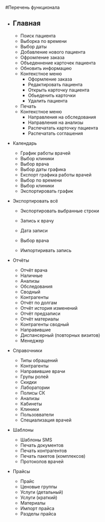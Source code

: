 #Перечень функционала

- Главная
  - 
    - Поиск пациента
    - Выборка по времени
    - Выбор даты  
    - Добавление нового пациента
    - Офромление заказа
    - Объеденнение карточек пациента
    - Обновить информацию
    - Контекстное меню
      - Оформление заказа
      - Редактировать пациента 
      - Открыть карточку пациента
      - Обьеденить карточки
      - Удалить пациента
    - Печать
    - Контекстное меню
      - Направления на обследования
      - Направления на анализы
      - Распечатать карточку пациента
      - Распечатать соглашения
- Календарь
   - График работы врачей
   - Выбор клиники
   - Выбор врача
   - Выбор даты графика 
   - Експорт графика работы врачей 
   - Выбор по времени 
   - Выбор клиники 
   - Экспортировать график
 - Экспортировать всё
   - Экспортировать выбранные строки
          
   - Запись к врачу
   - Дата записи 
   - Выбор врача
   - Импортиривать запись

- Отчёты 
      
    - Отчёт врача 
    - Наличные
    - Анализы
    - Обследования 
    - Сводный 
    - Контрагенты 
    - Отчёт по долгам
    - Отчёт история изменений 
    - Отчёт предзаписи
    - Отчёт материалы 
    - Контрагенты сводный 
    - Направившие 
    - Диспансерный (повторных визитов)
    - Менеджер

- Справочники 
  - Типы обращений
  - Контрагенты
  - Направившие врачи
  - Групы ролей
  - Скидки 
  - Лаборатории 
  - Полисы СК
  - Анализы
  - Кабинеты
  - Клиники
  - Пользовватели
  - Специализация врачей

- Шаблоны 
   - Шаблоны SMS
   - Печать документов
   - Печать контрагентов 
   - Печать пакетов (комплексов)
   - Протоколов врачей

- Прайсы 
   - Прайс 
   - Ценовые группы
   - Услуги (детальный)
   - Услуги (краткий)
   - Материалы 
   - Импорт прайса 
   - Разделы прайса 




  



 


 